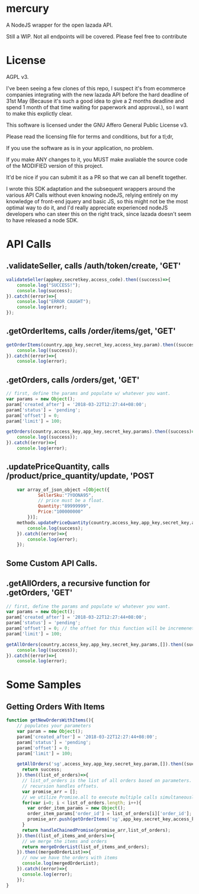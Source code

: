 # mercury
A NodeJS wrapper for the open lazada API.

Still a WIP.
Not all endpoints will be covered. Please feel free to contribute

# License
AGPL v3.

I've been seeing a few clones of this repo, I suspect it's from ecommerce companies integrating with the new lazada API before the hard deadline of 31st May (Because it's such a good idea to give a 2 months deadline and spend 1 month of that time waiting for paperwork and approval.), so I want to make this explictly clear.

This software is licensed under the GNU Affero General Public License v3.

Please read the licensing file for terms and conditions, but for a tl;dr,

If you use the software as is in your application, no problem.

If you make ANY changes to it, you MUST make avaliable the source code of the MODIFIED version of this project.

It'd be nice if you can submit it as a PR so that we can all benefit together.

I wrote this SDK adaptation and the subsequent wrappers around the various API Calls without even knowing nodeJS, relying entirely on my knowledge of front-end jquery and basic JS, so this might not be the most optimal way to do it, and I'd really appreciate experienced nodeJS developers who can steer this on the right track, since lazada doesn't seem to have released a node SDK.

# API Calls

## .validateSeller, calls /auth/token/create, 'GET'
```javascript
validateSeller(appkey,secretkey,access_code).then((success)=>{
	console.log("SUCCESS!");
	console.log(success);
}).catch((error)=>{
	console.log("ERROR CAUGHT");
	console.log(error);
});
```

## .getOrderItems, calls /order/items/get, 'GET'
```javascript
getOrderItems(country,app_key,secret_key,access_key,param).then((success)=>{
	console.log((success));
}).catch((error)=>{
	console.log(error);
```

## .getOrders, calls /orders/get, 'GET'
```javascript
// first, define the params and populate w/ whatever you want.
var params = new Object();
param['created_after'] = '2018-03-22T12:27:44+08:00';
param['status'] = 'pending';
param['offset'] = 0; 
param['limit'] = 100;

getOrders(country,access_key,app_key,secret_key,params).then((success)=>{
	console.log((success));
}).catch((error)=>{
	console.log(error);
```
## .updatePriceQuantity, calls /product/price_quantity/update, 'POST
```javascript
	var array_of_json_object =[Object({
			SellerSku:"7YOONA95",
			// price must be a float.
			Quantity:"89999999",
			Price:"100000000"
		})];
	methods.updatePriceQuantity(country,access_key,app_key,secret_key,array_of_json_object).then((success)=>{
		console.log(success);
	}).catch((error)=>{
		console.log(error);
	});
```
## Some Custom API Calls.
## .getAllOrders, a recursive function for .getOrders, 'GET'
```javascript
// first, define the params and populate w/ whatever you want.
var params = new Object();
param['created_after'] = '2018-03-22T12:27:44+08:00';
param['status'] = 'pending';
param['offset'] = 0; // the offset for this function will be incremeneted for each recursion loop until count reaches 0
param['limit'] = 100;

getAllOrders(country,access_key,app_key,secret_key,params,[]).then((success)=>{
	console.log((success));
}).catch((error)=>{
	console.log(error);
```


# Some Samples

## Getting Orders With Items
```javascript
function getNewOrdersWithItems(){
    // populates your parameters
    var param = new Object();
    param['created_after'] = '2018-03-22T12:27:44+08:00';
    param['status'] = 'pending';
    param['offset'] = 0;
    param['limit'] = 100;

    getAllOrders('sg',access_key,app_key,secret_key,param,[]).then((success)=>{
      return success;
    }).then((list_of_orders)=>{
      // list_of_orders is the list of all orders based on parameters.
      // recursion handles offsets.
      var promise_arr = [];
      // we utilize Promise.all to execute multiple calls simultaneously to getOrderItems
      for(var i=0; i < list_of_orders.length; i++){
        var order_item_params = new Object();
        order_item_params['order_id'] = list_of_orders[i]['order_id'];
        promise_arr.push(getOrderItems('sg',app_key,secret_key,access_key,order_item_params));	
      }
      return handleChainedPromise(promise_arr,list_of_orders);
    }).then((list_of_items_and_orders)=>{
      // we merge the items and orders
      return mergeOrderList(list_of_items_and_orders);
    }).then((mergedOrderList)=>{
      // now we have the orders with items
      console.log(mergedOrderList);
    }).catch((error)=>{
      console.log(error);
    });
}
```
